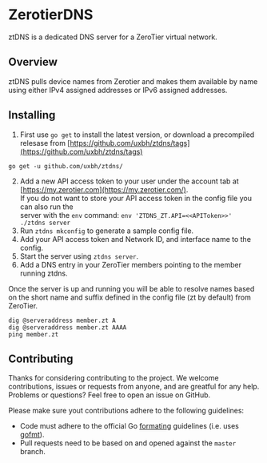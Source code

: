 # ZerotierDNS

ztDNS is a dedicated DNS server for a ZeroTier virtual network.  

## Overview 

ztDNS pulls device names from Zerotier and makes them available by name using either IPv4 assigned addresses or IPv6 assigned addresses.  

## Installing

1. First use ```go get``` to install the latest version, or download a precompiled relesase from [https://github.com/uxbh/ztdns/tags](https://github.com/uxbh/ztdns/tags)  
```
go get -u github.com/uxbh/ztdns/
```
2. Add a new API access token to your user under the account tab at [https://my.zerotier.com](https://my.zerotier.com/).  
	If you do not want to store your API access token in the config file you can also run the  
	server with the ```env``` command: ```env 'ZTDNS_ZT.API=<<APIToken>>' ./ztdns server```
1. Run ```ztdns mkconfig``` to generate a sample config file.  
1. Add your API access token and Network ID, and interface name to the config.  
1. Start the server using ```ztdns server```.  
1. Add a DNS entry in your ZeroTier members pointing to the member running ztdns.  

Once the server is up and running you will be able to resolve names based on the short name and suffix defined in the config file (zt by default) from ZeroTier.  
```
dig @serveraddress member.zt A
dig @serveraddress member.zt AAAA
ping member.zt
```

## Contributing 

Thanks for considering contributing to the project. We welcome contributions, issues or requests from anyone, and are greatful for any help. Problems or questions? Feel free to open an issue on GitHub.

Please make sure yout contributions adhere to the following guidelines:  
 * Code must adhere to the official Go [formating](https://golang.org/doc/effective_go.html#formatting) guidelines  (i.e. uses [gofmt](https://golang.org/cmd/gofmt/)).
 * Pull requests need to be based on and opened against the `master` branch.
